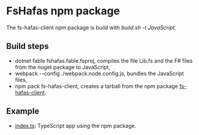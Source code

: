 # FsHafas npm package

The fs-hafas-client npm package is build with *build.sh -t JavaScript*.

## Build steps

* dotnet fable fshafas.fable.fsproj, compiles the file Lib.fs and the F# files from the nuget package to JavaScript,
* webpack --config ./webpack.node.config.js, bundles the JavaScript files,
* npm pack fs-hafas-client, creates a tarball from the npm package [fs-hafas-client](./fs-hafas-client).

## Example

* [index.ts](../examples/fshafas.fable.node/index.ts): TypeScript app using the npm package.
